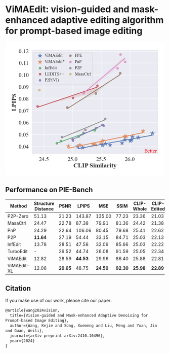 # ViMAEdit: vision-guided and mask-enhanced adaptive editing algorithm for prompt-based image editing
![](clip_vs_lpips.png)
## Performance on PIE-Bench
| Method | Structure Distance | PSNR | LPIPS | MSE | SSIM | CLIP-Whole | CLIP-Edited |
|-------|-------|-------|-------|-------|-------|-------|-------|
| P2P-Zero | 51.13 | 21.23 | 143.87 | 135.00 | 77.23 | 23.36 | 21.03 |
| MasaCtrl | 24.47 | 22.78 | 87.38 | 79.91 | 81.36 | 24.42 | 21.38 |
| PnP | 24.29 | 22.64 | 106.06 | 80.45 | 79.68 | 25.41 | 22.62 |
| P2P | **11.64** | 27.19 | 54.44 | 33.15 | 84.71 | 25.03 | 22.13 |
| InfEdit | 13.78 | 28.51 | 47.58 | 32.09 | 85.66 | 25.03 | 22.22 |
| TurboEdit | - | 29.52 | 44.74 | 26.08 | 91.59 | 25.05 | 22.34 |
| ViMAEdit | 12.82 | 28.59 | **44.53** | 29.96 | 86.40 | 25.88 | 22.81 |
| ViMAEdit-XL | 12.06 | **29.65** | 48.75 | **24.50** | **92.30** | **25.98** | **22.89** |


## Citation
If you make use of our work, please cite our paper:
```
@article{wang2024vision,
  title={Vision-guided and Mask-enhanced Adaptive Denoising for Prompt-based Image Editing},
  author={Wang, Kejie and Song, Xuemeng and Liu, Meng and Yuan, Jin and Guan, Weili},
  journal={arXiv preprint arXiv:2410.10496},
  year={2024}
}
```
